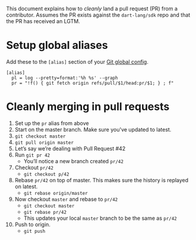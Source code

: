 This document explains how to _cleanly_ land a pull request (PR) from
a contributor. Assumes the PR exists against the `dart-lang/sdk` repo
and that the PR has received an LGTM.

# Setup global aliases

Add these to the `[alias]` section of your [Git global config].

[Git global config]: https://git-scm.com/book/tr/v2/Customizing-Git-Git-Configuration

```
[alias]
  pl = log --pretty=format:'%h %s' --graph
  pr = "!f() { git fetch origin refs/pull/$1/head:pr/$1; } ; f"
```

# Cleanly merging in pull requests

1. Set up the `pr` alias from above
1. Start on the master branch. Make sure you've updated to latest.
  1. `git checkout master`
  1. `git pull origin master`
1. Let’s say we’re dealing with Pull Request #42
1. Run `git pr 42`
    * You’ll notice a new branch created `pr/42`
1. Checkout `pr/42`
    * `git checkout p/42`
1. Rebase `pr/42` on top of master. This makes sure the history is replayed on latest.
    * `git rebase origin/master`
1. Now checkout `master` and rebase to `pr/42`
    * `git checkout master`
    * `git rebase pr/42`
    * This updates your local `master` branch to be the same as `pr/42`
1. Push to origin.
    * `git push`